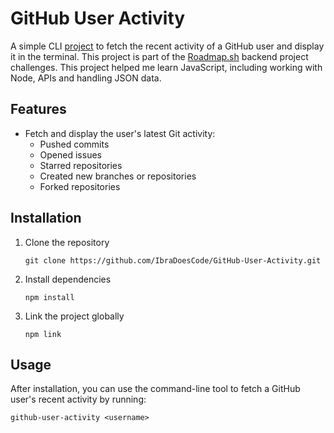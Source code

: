 # GitHub User Activity

A simple CLI [project](https://roadmap.sh/projects/github-user-activity) to fetch the recent activity of a GitHub user and display it in the terminal. This project is part of the [Roadmap.sh](https://roadmap.sh/) backend project challenges. This project helped me learn JavaScript, including working with Node, APIs and handling JSON data.

## Features

- Fetch and display the user's latest Git activity:
  - Pushed commits
  - Opened issues
  - Starred repositories
  - Created new branches or repositories
  - Forked repositories


## Installation

1. Clone the repository
    ```
    git clone https://github.com/IbraDoesCode/GitHub-User-Activity.git
    ```
2. Install dependencies
    ```
    npm install
    ```
3. Link the project globally
    ```
    npm link
    ```
## Usage

After installation, you can use the command-line tool to fetch a GitHub user's recent activity by running:

```
github-user-activity <username>
```
